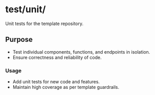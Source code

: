 # test/unit/

Unit tests for the template repository.

## Purpose
- Test individual components, functions, and endpoints in isolation.
- Ensure correctness and reliability of code.

### Usage
- Add unit tests for new code and features.
- Maintain high coverage as per template guardrails.
